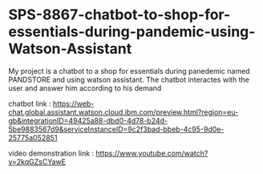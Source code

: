 # SPS-8867-chatbot-to-shop-for-essentials-during-pandemic-using-Watson-Assistant

My project is a chatbot to a shop for essentials during panedemic named PANDSTORE and using watson assistant.
The chatbot interactes with the user and answer him according to his demand 

chatbot link : https://web-chat.global.assistant.watson.cloud.ibm.com/preview.html?region=eu-gb&integrationID=49425a88-dbd0-4d78-b24d-5be9883567d9&serviceInstanceID=9c2f3bad-bbeb-4c95-9d0e-25775a052851

video demonstration link : https://www.youtube.com/watch?v=2kqGZsCYawE



